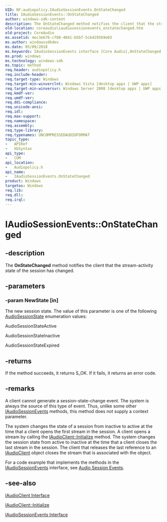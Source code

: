 ```yaml
---
UID: NF:audiopolicy.IAudioSessionEvents.OnStateChanged
title: IAudioSessionEvents::OnStateChanged
author: windows-sdk-content
description: The OnStateChanged method notifies the client that the stream-activity state of the session has changed.
old-location: coreaudio\iaudiosessionevents_onstatechanged.htm
old-project: CoreAudio
ms.assetid: 4ec3e676-cf08-4041-b5bf-5cb429569e03
ms.author: windowssdkdev
ms.date: 05/09/2018
ms.keywords: IAudioSessionEvents interface [Core Audio],OnStateChanged method, IAudioSessionEvents.OnStateChanged, IAudioSessionEvents::OnStateChanged, IAudioSessionEventsOnStateChanged, OnStateChanged, OnStateChanged method [Core Audio], OnStateChanged method [Core Audio],IAudioSessionEvents interface, audiopolicy/IAudioSessionEvents::OnStateChanged, coreaudio.iaudiosessionevents_onstatechanged
ms.prod: windows
ms.technology: windows-sdk
ms.topic: method
req.header: audiopolicy.h
req.include-header: 
req.target-type: Windows
req.target-min-winverclnt: Windows Vista [desktop apps | UWP apps]
req.target-min-winversvr: Windows Server 2008 [desktop apps | UWP apps]
req.kmdf-ver: 
req.umdf-ver: 
req.ddi-compliance: 
req.unicode-ansi: 
req.idl: 
req.max-support: 
req.namespace: 
req.assembly: 
req.type-library: 
req.typenames: UNCOMPRESSEDAUDIOFORMAT
topic_type:
-	APIRef
-	kbSyntax
api_type:
-	COM
api_location:
-	Audiopolicy.h
api_name:
-	IAudioSessionEvents.OnStateChanged
product: Windows
targetos: Windows
req.lib: 
req.dll: 
req.irql: 
---
```


# IAudioSessionEvents::OnStateChanged


## -description



The <b>OnStateChanged</b> method notifies the client that the stream-activity state of the session has changed.




## -parameters




### -param NewState [in]

The new session state. The value of this parameter is one of the following <a href="https://msdn.microsoft.com/a972fed6-425f-46c8-b0cc-6538460bb104">AudioSessionState</a> enumeration values:

AudioSessionStateActive

AudioSessionStateInactive

AudioSessionStateExpired


## -returns



If the method succeeds, it returns S_OK. If it fails, it returns an error code.




## -remarks



A client cannot generate a session-state-change event. The system is always the source of this type of event. Thus, unlike some other <a href="https://msdn.microsoft.com/fd287ef7-8a37-4342-b4c2-79b84a56c30e">IAudioSessionEvents</a> methods, this method does not supply a context parameter.

The system changes the state of a session from inactive to active at the time that a client opens the first stream in the session. A client opens a stream by calling the <a href="https://msdn.microsoft.com/eb778503-06f8-4705-9f8d-9a4fd886ae27">IAudioClient::Initialize</a> method. The system changes the session state from active to inactive at the time that a client closes the last stream in the session. The client that releases the last reference to an <a href="https://msdn.microsoft.com/5088a3f1-5001-4ed9-a495-9e91df613ab0">IAudioClient</a> object closes the stream that is associated with the object.

For a code example that implements the methods in the <a href="https://msdn.microsoft.com/fd287ef7-8a37-4342-b4c2-79b84a56c30e">IAudioSessionEvents</a> interface, see <a href="https://msdn.microsoft.com/6943b405-0807-412b-a149-fc3a8ece1b48">Audio Session Events</a>.




## -see-also




<a href="https://msdn.microsoft.com/5088a3f1-5001-4ed9-a495-9e91df613ab0">IAudioClient Interface</a>



<a href="https://msdn.microsoft.com/eb778503-06f8-4705-9f8d-9a4fd886ae27">IAudioClient::Initialize</a>



<a href="https://msdn.microsoft.com/fd287ef7-8a37-4342-b4c2-79b84a56c30e">IAudioSessionEvents Interface</a>
 

 

